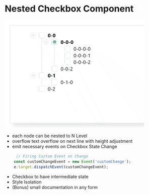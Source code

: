 # Nested Checkbox Component 
[![Nested Checkbox](/docs/demo-snap.gif)](https://customnestedcheckbox.netlify.app/)


- each node can be nested to N Level 
- overflow text overflow on next line with height adjustment   
- emit necessary events on Checkbox State Change 

```js
     // Firing Custom Event on Change
    const customChangeEvent = new Event('customChange');
    e.target.dispatchEvent(customChangeEvent);

```



-  Checkbox to have intermediate state
- Style Isolation
- (Bonus) small documentation in any form


